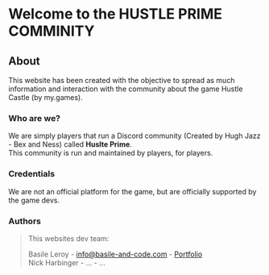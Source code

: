 # Welcome to the HUSTLE PRIME COMMINITY

## About

This website has been created with the objective to spread as much information and interaction with the community about the game Hustle Castle (by my.games).


### Who are we?

We are simply players that run a Discord community (Created by Hugh Jazz - Bex and Ness) called **Huslte Prime**.     
This community is run and maintained by players, for players.


### Credentials
We are not an official platform for the game, but are officially supported by the game devs.     


### Authors
> This websites dev team:     
>     
>     
> Basile Leroy - info@basile-and-code.com - [Portfolio](https://basile-and-code.com/)   
> Nick Harbinger - ... - ...
